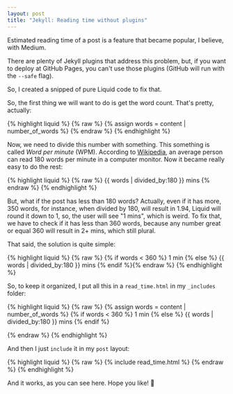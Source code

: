 ```yaml
---
layout: post
title: "Jekyll: Reading time without plugins"
---
```


Estimated reading time of a post is a feature that became popular, I believe,
with Medium.

There are plenty of Jekyll plugins that address this problem, but, if you
want to deploy at GitHub Pages, you can't use those plugins (GitHub will run
with the `--safe` flag).

So, I created a snipped of pure Liquid code to fix that.

So, the first thing we will want to do is get the word count. That's pretty,
actually:

{% highlight liquid %}
{% raw %}
{% assign words = content | number_of_words %}
{% endraw %}
{% endhighlight %}

Now, we need to divide this number with something. This something is called
_Word per minute_ (WPM). According to [Wikipedia][wpm], an average person
can read 180 words per minute in a computer monitor. Now it became really easy
to do the rest:

{% highlight liquid %}
{% raw %}
{{ words | divided_by:180 }} mins
{% endraw %}
{% endhighlight %}

But, what if the post has less than 180 words? Actually, even if it has more,
350 words, for instance, when divided by 180, will result in 1.94, Liquid will
round it down to 1, so, the user will see "1 mins", which is weird.
To fix that, we have to check if it has less than 360 words, because any
number great or equal 360 will result in 2+ mins, which still plural.

That said, the solution is quite simple:

{% highlight liquid %}
{% raw %}
{% if words < 360 %}
  1 min
{% else %}
  {{ words | divided_by:180 }} mins
{% endif %}{% endraw %}
{% endhighlight %}

So, to keep it organized, I put all this in a `read_time.html` in my `_includes`
folder:

{% highlight liquid %}
{% raw %}
<span class="reading-time" title="Estimated read time">
  {% assign words = content | number_of_words %}
  {% if words < 360 %}
    1 min
  {% else %}
    {{ words | divided_by:180 }} mins
  {% endif %}
</span>

{% endraw %}
{% endhighlight %}

And then I just `include` it in my `post` layout:

{% highlight liquid %}
{% raw %}
{% include read_time.html %}
{% endraw %}
{% endhighlight %}

And it works, as you can see here. Hope you like! :beers:

[wpm]: http://en.wikipedia.org/wiki/Words_per_minute
